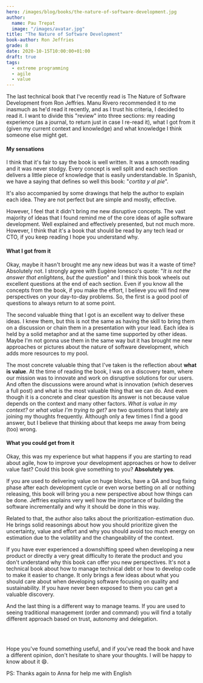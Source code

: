 ```yaml
---
hero: /images/blog/books/the-nature-of-software-development.jpg
author:
  name: Pau Trepat
  image: "/images/avatar.jpg"
title: "The Nature of Software Development"
book-author: Ron Jeffries
grade: 8
date: 2020-10-15T10:00:00+01:00
draft: true
tags: 
  - extreme programming 
  - agile 
  - value
---
```



The last technical book that I've recently read is The Nature of Software Development from Ron Jeffries. Manu Rivero recommended it to me inasmuch as he'd read it recently, and as I trust his criteria, I decided to read it.
I want to divide this "review" into three sections: my reading experience (as a journal, to return just in case I re-read it), what I got from it (given my current context and knowledge) and what knowledge I think someone else might get.


#### My sensations
I think that it's fair to say the book is well written. It was a smooth reading and it was never stodgy. Every concept is well split and each section delivers a little piece of knowledge that is easily understandable. In Spanish, we have a saying that defines so well this book: "_cortita y al pie_".

It's also accompanied by some drawings that help the author to explain each idea. They are not perfect but are simple and mostly, effective.

However, I feel that it didn't bring me new disruptive concepts. The vast majority of ideas that I found remind me of the core ideas of agile software development. Well explained and effectively presented, but not much more. However, I think that it's a book that should be read by any tech lead or CTO, if you keep reading I hope you understand why.


#### What I got from it

Okay, maybe it hasn't brought me any new ideas but was it a waste of time? Absolutely not. I strongly agree with Eugène Ionesco's quote: "_It is not the answer that enlightens, but the question_" and I think this book wheels out excellent questions at the end of each section. Even if you know all the concepts from the book, if you make the effort, I believe you will find new perspectives on your day-to-day problems. So, the first is a good pool of questions to always return to at some point.

The second valuable thing that I got is an excellent way to deliver these ideas. I knew them, but this is not the same as having the skill to bring them on a discussion or chain them in a presentation with your lead. Each idea is held by a solid metaphor and at the same time supported by other ideas. Maybe I'm not gonna use them in the same way but it has brought me new approaches or pictures about the nature of software development, which adds more resources to my pool.

The most concrete valuable thing that I've taken is the reflection about **what is value**. At the time of reading the book, I was on a discovery team, where our mission was to innovate and work on disruptive solutions for our users. And often the discussions were around what is innovation (which deserves a full post) and what is the most valuable thing that we can do. And even though it is a concrete and clear question its answer is not because value depends on the context and many other factors.
_What is value in my context?_ or _what value I'm trying to get?_ are two questions that lately are joining my thoughts frequently. Although only a few times I find a good answer, but I believe that thinking about that keeps me away from being (too) wrong.


#### What you could get from it

Okay, this was my experience but what happens if you are starting to read about agile, how to improve your development approaches or how to deliver value fast? Could this book give something to you? **Absolutely yes**.

If you are used to delivering value on huge blocks, have a QA and bug fixing phase after each development cycle or even worse betting on all or nothing releasing, this book will bring you a new perspective about how things can be done. Jeffries explains very well how the importance of building the software incrementally and why it should be done in this way.

Related to that, the author also talks about the prioritization-estimation duo. He brings solid reasonings about how you should prioritize given the uncertainty, value and effort and why you should avoid too much energy on estimation due to the volatility and the changeability of the context.

If you have ever experienced a downshifting speed when developing a new product or directly a very great difficulty to iterate the product and you don't understand why this book can offer you new perspectives. It's not a technical book about how to manage technical debt or how to develop code to make it easier to change. It only brings a few ideas about what you should care about when developing software focusing on quality and sustainability. If you have never been exposed to them you can get a valuable discovery.

And the last thing is a different way to manage teams. If you are used to seeing traditional management (order and command) you will find a totally different approach based on trust, autonomy and delegation.

<br/><br/>

Hope you've found something useful, and if you've read the book and have a different opinion, don't hesitate to share your thoughts. I will be happy to know about it 😄.


PS: Thanks again to Anna for help me with English